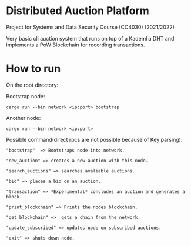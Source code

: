 # Distributed Auction Platform
Project for Systems and Data Security Course (CC4030) (2021/2022)

Very basic cli auction system that runs on top of a Kademlia DHT and implements a PoW Blockchain for recording transactions.

# How to run
On the root directory:

Bootstrap node: 

```
cargo run --bin network <ip:port> bootstrap
```

Another node: 
```
cargo run --bin network <ip:port> 
```

Possible command(direct rpcs are not possible because of Key parsing): 

    "bootstrap"  => Bootstraps node into network.

    "new_auction" => creates a new auction with this node.

    "search_auctions" => searches avaliable auctions.

    "bid" => places a bid on an auction.

    "transaction" => *Experimental* concludes an auction and generates a block.

    "print_blockchain" => Prints the nodes blockchain.

    "get_blockchain" =>  gets a chain from the network.

    "update_subscribed" => updates node on subscribed auctions.

    "exit" => shuts down node.

